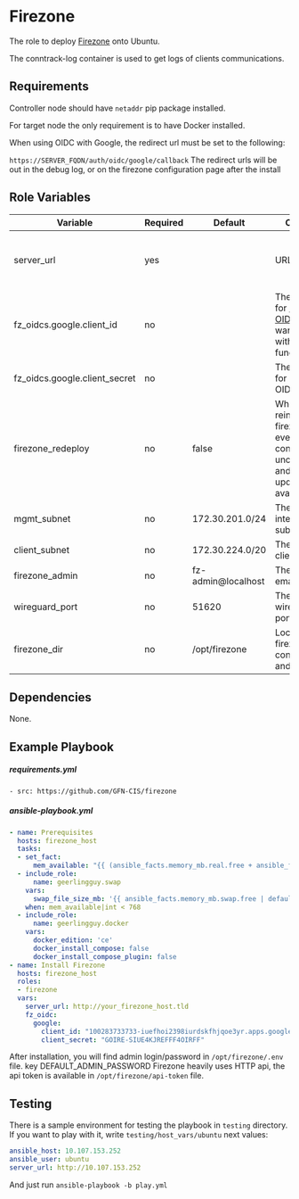 Firezone
=========

The role to deploy [Firezone](https://firezone.dev) onto Ubuntu.

The conntrack-log container is used to get logs of clients communications.

Requirements
------------

Controller node should have `netaddr` pip package installed.

For target node the only requirement is to have Docker installed.

When using OIDC with Google, the redirect url must be set to the following:

```https://SERVER_FQDN/auth/oidc/google/callback```
The redirect urls will be out in the debug log, or on the firezone configuration page after the install

Role Variables
--------------

| Variable                      | Required | Default              | Choices | Comments |
|-------------------------------|----------|----------------------|---------|----------|
| server_url | yes |  | URL | The URL where FireZone site will be accessible. |
| fz_oidcs.google.client_id | no |  | The Client ID for [Google OIDC](https://docs.firezone.dev/authenticate/google) if you want "Login with Google" functionality |
| fz_oidcs.google.client_secret | no | | The Secret for Google OIDC |
| firezone_redeploy | no | false | Whether to reinstall firezone even if config unchanged and no updates available |
| mgmt_subnet | no | 172.30.201.0/24 | The firezone internal subnet |
| client_subnet | no | 172.30.224.0/20 | The firezone client subnet |
| firezone_admin | no | fz-admin@localhost | The admin email |
| wireguard_port | no | 51620 | The wireguard port |
| firezone_dir | no | /opt/firezone | Location of firezone configuration and data |

Dependencies
------------
None.

Example Playbook
----------------

##### requirements.yml

    - src: https://github.com/GFN-CIS/firezone

##### ansible-playbook.yml

```yaml
- name: Prerequisites
  hosts: firezone_host
  tasks:
  - set_fact:
      mem_available: "{{ (ansible_facts.memory_mb.real.free + ansible_facts.memory_mb.swap.free | default(0)) }}"
  - include_role:
      name: geerlingguy.swap
    vars:
      swap_file_size_mb: '{{ ansible_facts.memory_mb.swap.free | default(0) + 1024 }}'
    when: mem_available|int < 768
  - include_role:
      name: geerlingguy.docker
    vars:
      docker_edition: 'ce'
      docker_install_compose: false
      docker_install_compose_plugin: false
- name: Install Firezone
  hosts: firezone_host
  roles:
  - firezone
  vars:
    server_url: http://your_firezone_host.tld
    fz_oidc:
      google:
        client_id: "100283733733-iuefhoi2398iurdskfhjqoe3yr.apps.googleusercontent.com"
        client_secret: "GOIRE-SIUE4KJREFFF4OIRFF"
```
After installation, you will find admin login/password in `/opt/firezone/.env` file. key DEFAULT_ADMIN_PASSWORD
Firezone heavily uses HTTP api, the api token is available in `/opt/firezone/api-token` file.

Testing
-------

There is a sample environment for testing the playbook in `testing` directory.
If you want to play with it, write `testing/host_vars/ubuntu` next values:
```yaml
ansible_host: 10.107.153.252
ansible_user: ubuntu
server_url: http://10.107.153.252
```

And just run `ansible-playbook -b play.yml`
